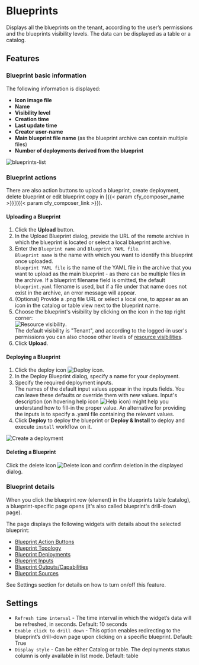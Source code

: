 # Blueprints

Displays all the blueprints on the tenant, according to the user’s permissions and the blueprints visibility levels.
 The data can be displayed as a table or a catalog.

## Features

### Blueprint basic information

The following information is displayed:

* **Icon image file**
* **Name**
* **Visibility level**
* **Creation time**
* **Last update time**
* **Creator user-name**
* **Main blueprint file name** (as the blueprint archive can contain multiple files)
* **Number of deployments derived from the blueprint**

![blueprints-list]( /images/ui/widgets/blueprints-list.png)


### Blueprint actions

There are also action buttons to upload a blueprint, create deployment, delete blueprint or edit blueprint copy in [{{< param cfy_composer_name >}}]({{< param cfy_composer_link >}}).


#### Uploading a Blueprint

1. Click the **Upload** button.
2. In the Upload Blueprint dialog, provide the URL of the remote archive in which the blueprint is located or select a local blueprint archive.
3. Enter the `Blueprint name` and `Blueprint YAML file`.   
   `Blueprint name` is the name with which you want to identify this blueprint once uploaded.<br>
   `Blueprint YAML file` is the name of the YAML file in the archive that you want to upload as the main blueprint - as there can be multiple files in the archive. If a blueprint filename field is omitted, the default `blueprint.yaml` filename is used, but if a file under that name does not exist in the archive, an error message will appear.    
4. (Optional) Provide a .png file URL or select a local one, to appear as an icon in the catalog or table view next to the blueprint name.   
5. Choose the blueprint's visibility by clicking on the icon in the top right corner:<br>
![Resource visibility]( /images/ui/icons/tenant-wide-resource-icon.png ).<br>
The default visibility is "Tenant", and according to the logged-in user's permissions you can also choose other levels of [resource visibilities](/working_with/manager/resource-visibility).<br>
6. Click **Upload**.


#### Deploying a Blueprint

1. Click the deploy icon ![Deploy icon]( /images/ui/icons/deploy-icon.png ).   
2. In the Deploy Blueprint dialog, specify a name for your deployment.
3. Specify the required deployment inputs.   
   The names of the default input values appear in the inputs fields. You can leave these defaults or override them with new values.
   Input's description (on hovering help icon ![Help icon]( /images/ui/icons/help-icon.png )) might help you understand how to fill-in the proper value.
   An alternative for providing the inputs is to specify a .yaml file containing the relevant values.
4. Click **Deploy** to deploy the blueprint or **Deploy & Install** to deploy and execute `install` workflow on it.

![Create a deployment]( /images/ui/widgets/blueprints_deployment_creation.png )


#### Deleting a Blueprint

Click the delete icon ![Delete icon]( /images/ui/icons/delete-icon.png ) and confirm deletion in the displayed dialog.


### Blueprint details

When you click the blueprint row (element) in the blueprints table (catalog), a blueprint-specific page opens (it's also called blueprint's drill-down page).

The page displays the following widgets with details about the selected blueprint:

* [Blueprint Action Buttons](/working_with/console/widgets/blueprintActionButtons)
* [Blueprint Topology](/working_with/console/widgets/topology)
* [Blueprint Deployments](/working_with/console/widgets/deployments)
* [Blueprint Inputs](/working_with/console/widgets/inputs)
* [Blueprint Outputs/Capabilities](/working_with/console/widgets/outputs)
* [Blueprint Sources](/working_with/console/widgets/blueprintSources)

See Settings section for details on how to turn on/off this feature.


## Settings

* `Refresh time interval` - The time interval in which the widget’s data will be refreshed, in seconds. Default: 10 seconds
* `Enable click to drill down` - This option enables redirecting to the blueprint’s drill-down page upon clicking on a specific blueprint. Default: True
* `Display style` - Can be either Catalog or table. The deployments status column is only available in list mode.  Default: table
